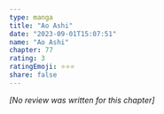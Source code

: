```yaml
---
type: manga
title: "Ao Ashi"
date: "2023-09-01T15:07:51"
name: "Ao Ashi"
chapter: 77
rating: 3
ratingEmoji: ⭐️⭐️⭐️
share: false
---
```


*[No review was written for this chapter]*
